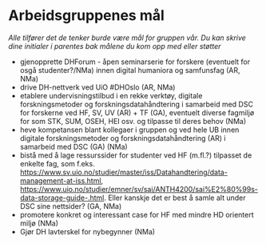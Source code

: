 # Arbeidsgruppenes mål

*Alle tilfører det de tenker burde være mål for gruppen vår. Du kan skrive dine initialer i parentes bak målene du kom opp med eller støtter*

- gjenopprette DHForum - åpen seminarserie for forskere (eventuelt for osgå studenter?/NMa) innen digital humaniora og samfunsfag (AR, NMa)
- drive DH-nettverk ved UiO #DHOslo (AR, NMa)
- etablere undervisningstilbud i en rekke verktøy, digitale forskningsmetoder og forskningsdatahåndtering i samarbeid med DSC for forskerne ved HF, SV, UV (AR) + TF (GA), eventuelt diverse fagmiljø for som STK, SUM, OSEH, HEI osv. og tilpasse til deres behov (NMa)
- heve kompetansen blant kollegaer i gruppen og ved hele UB innen digitale forskningsmetoder og forskningsdatahåndtering (AR) i samarbeid med DSC (GA) (NMa)
- bistå med å lage ressurssider for studenter ved HF (m.fl.?) tilpasset de enkelte fag, som f.eks. https://www.sv.uio.no/studier/master/iss/Datahandtering/data-management-at-iss.html, https://www.uio.no/studier/emner/sv/sai/ANTH4200/sai%E2%80%99s-data-storage-guide-.html. Eller kanskje det er best å samle alt under DSC sine nettsider? (GA, NMa)
- promotere konkret og interessant case for HF med mindre HD orientert miljø (NMa)   
- Gjør DH lavterskel for nybegynner (NMa) 
